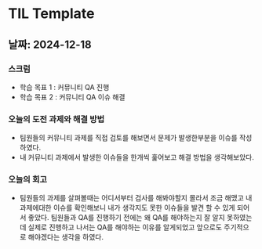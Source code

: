 # TIL Template

## 날짜: 2024-12-18
### 스크럼
- 학습 목표 1 : 커뮤니티 QA 진행
- 학습 목표 2 : 커뮤니티 QA 이슈 해결


### 오늘의 도전 과제와 해결 방법
- 팀원들의 커뮤니티 과제를 직접 검토를 해보면서 문제가 발생한부분을 이슈를 작성 하였다.
- 내 커뮤니티 과제에서 발생한 이슈들을 한개씩 훑어보고 해결 방법을 생각해보았다.
### 오늘의 회고
- 팀원들의 과제를 살펴볼때는 어디서부터 검사를 해봐야할지 몰라서 조금 해맸고 내 과제에대한 이슈를 확인해보니 내가 생각지도 못한 이슈들을 발견 할 수 있게 되어서 좋았다. 팀원들과 QA를 진행하기 전에는 왜 QA를 해야하는지 잘 알지 못하였는데 실제로 진행하고 나서는 QA를 해야하는 이유를 알게되었고 앞으로도 주기적으로 해야겠다는 생각을 하였다.
